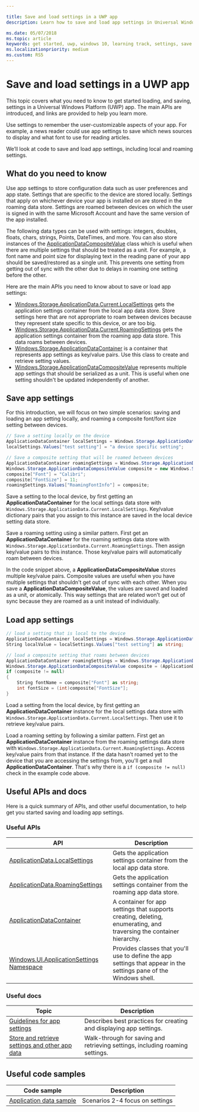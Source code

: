 ```yaml
---

title: Save and load settings in a UWP app
description: Learn how to save and load app settings in Universal Windows Platform apps.

ms.date: 05/07/2018
ms.topic: article
keywords: get started, uwp, windows 10, learning track, settings, save settings, load settings
ms.localizationpriority: medium
ms.custom: RS5
---
```

# Save and load settings in a UWP app

This topic covers what you need to know to get started loading, and saving, settings in a Universal Windows Platform (UWP) app. The main APIs are introduced, and links are provided to help you learn more.

Use settings to remember the user-customizable aspects of your app. For example, a news reader could use app settings to save which news sources to display and what font to use for reading articles.

We’ll look at code to save and load app settings, including local and roaming settings.

## What do you need to know

Use app settings to store configuration data such as user preferences and app state.  Settings that are specific to the device are stored locally. Settings that apply on whichever device your app is installed on are stored in the roaming data store. Settings are roamed between devices on which the user is signed in with the same Microsoft Account and have the same version of the app installed.

The following data types can be used with settings: integers, doubles, floats, chars, strings, Points, DateTimes, and more. You can also store instances of the [ApplicationDataCompositeValue](https://docs.microsoft.com/uwp/api/Windows.Storage.ApplicationDataCompositeValue) class which is useful when there are multiple settings that should be treated as a unit. For example, a font name and point size for displaying text in the reading pane of your app should be saved/restored as a single unit. This prevents one setting from getting out of sync with the other due to delays in roaming one setting before the other.

Here are the main APIs you need to know about to save or load app settings:

- [Windows.Storage.ApplicationData.Current.LocalSettings](https://docs.microsoft.com/uwp/api/Windows.Storage.ApplicationData#Windows_Storage_ApplicationData_LocalSettings) gets the application settings container from the local app data store. Store settings here that are not appropriate to roam between devices because they represent state specific to this device, or are too big.
- [Windows.Storage.ApplicationData.Current.RoamingSettings](https://docs.microsoft.com/uwp/api/windows.storage.applicationdata.roamingsettings#Windows_Storage_ApplicationData_RoamingSettings) gets the application settings container from the roaming app data store. This data roams between devices.
- [Windows.Storage.ApplicationDataContainer](https://docs.microsoft.com/uwp/api/windows.storage.applicationdatacontainer) is a container that represents app settings as key/value pairs. Use this class to create and retrieve setting values.
- [Windows.Storage.ApplicationDataCompositeValue](https://docs.microsoft.com/uwp/api/Windows.Storage.ApplicationDataCompositeValue) represents multiple app settings that should be serialized as a unit. This is useful when one setting shouldn't be updated independently of another.

## Save app settings

For this introduction, we will focus on two simple scenarios: saving and loading an app setting locally, and roaming a composite font/font size setting between devices.

 ```csharp
// Save a setting locally on the device
ApplicationDataContainer localSettings = Windows.Storage.ApplicationData.Current.LocalSettings;
localSettings.Values["test setting"] = "a device specific setting";

// Save a composite setting that will be roamed between devices
ApplicationDataContainer roamingSettings = Windows.Storage.ApplicationData.Current.RoamingSettings;
Windows.Storage.ApplicationDataCompositeValue composite = new Windows.Storage.ApplicationDataCompositeValue();
composite["Font"] = "Calibri";
composite["FontSize"] = 11;
roamingSettings.Values["RoamingFontInfo"] = composite;
 ```

Save a setting to the local device, by first getting an **ApplicationDataContainer** for the local settings data store with `Windows.Storage.ApplicationData.Current.LocalSettings`. Key/value dictionary pairs that you assign to this instance are saved in the local device setting data store.

Save a roaming setting using a similar pattern. First get an **ApplicationDataContainer** for the roaming settings data store with `Windows.Storage.ApplicationData.Current.RoamingSettings`. Then assign key/value pairs to this instance.  Those key/value pairs will automatically roam between devices.

In the code snippet above, a  **ApplicationDataCompositeValue** stores multiple key/value pairs. Composite values are useful when you have multiple settings that shouldn't get out of sync with each other. When you save a **ApplicationDataCompositeValue**, the values are saved and loaded as a unit, or atomically. This way settings that are related won't get out of sync because they are roamed as a unit instead of individually.

## Load app settings

```csharp
// load a setting that is local to the device
ApplicationDataContainer localSettings = Windows.Storage.ApplicationData.Current.LocalSettings;
String localValue = localSettings.Values["test setting"] as string;

// load a composite setting that roams between devices
ApplicationDataContainer roamingSettings = Windows.Storage.ApplicationData.Current.RoamingSettings;
Windows.Storage.ApplicationDataCompositeValue composite = (ApplicationDataCompositeValue)roamingSettings.Values["RoamingFontInfo"];
if (composite != null)
{
    String fontName = composite["Font"] as string;
    int fontSize = (int)composite["FontSize"];
}
```

Load a setting from the local device, by first getting an **ApplicationDataContainer** instance for the local settings data store with `Windows.Storage.ApplicationData.Current.LocalSettings`. Then use it to retrieve key/value pairs.

Load a roaming setting by following a similar pattern. First get an **ApplicationDataContainer** instance from the roaming settings data store with `Windows.Storage.ApplicationData.Current.RoamingSettings`. Access key/value pairs from that instance. If the data hasn't roamed yet to the device that you are accessing the settings from, you'll get a null **ApplicationDataContainer**. That's why there is a `if (composite != null)` check in the example code above.

## Useful APIs and docs

Here is a quick summary of APIs, and other useful documentation, to help get you started saving and loading app settings.

### Useful APIs

| API | Description |
|------|---------------|
| [ApplicationData.LocalSettings](https://msdn.microsoft.com/library/windows/apps/windows.storage.applicationdata.temporaryfolder) | Gets the application settings container from the local app data store. |
| [ApplicationData.RoamingSettings](https://docs.microsoft.com/uwp/api/windows.storage.applicationdata.roamingsettings) | Gets the application settings container from the roaming app data store. |
| [ApplicationDataContainer](https://docs.microsoft.com/uwp/api/windows.storage.applicationdatacontainer) | A container for app settings that supports creating, deleting, enumerating, and traversing the container hierarchy. |
| [Windows.UI.ApplicationSettings Namespace](https://docs.microsoft.com/uwp/api/windows.ui.applicationsettings) | Provides classes that you'll use to define the app settings that appear in the settings pane of the Windows shell. |

### Useful docs

| Topic | Description |
|-------|----------------|
| [Guidelines for app settings](https://docs.microsoft.com/windows/uwp/design/app-settings/guidelines-for-app-settings) | Describes best practices for creating and displaying app settings. |
| [Store and retrieve settings and other app data](https://docs.microsoft.com/windows/uwp/design/app-settings/store-and-retrieve-app-data#create-and-read-a-local-file) | Walk-through for saving and retrieving settings, including roaming settings. |

## Useful code samples

| Code sample | Description |
|-----------------|---------------|
| [Application data sample](https://github.com/Microsoft/Windows-universal-samples/tree/master/Samples/ApplicationData) | Scenarios 2-4 focus on settings |

